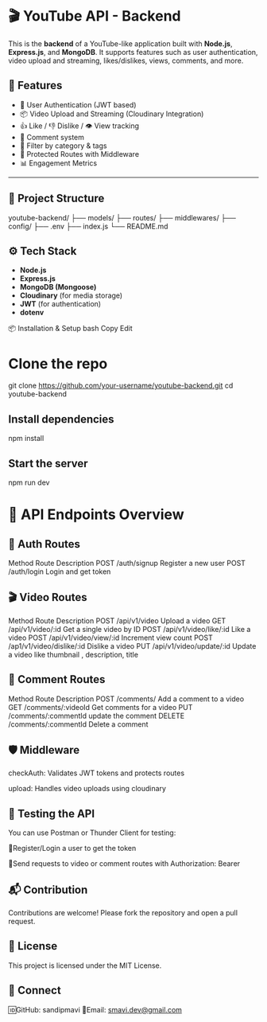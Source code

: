 # 🎬 YouTube API - Backend

This is the **backend** of a YouTube-like application built with **Node.js**, **Express.js**, and **MongoDB**. It supports features such as user authentication, video upload and streaming, likes/dislikes, views, comments, and more.
## 🚀 Features

- 🔐 User Authentication (JWT based)
- 📦 Video Upload and Streaming (Cloudinary Integration)
- 👍 Like / 👎 Dislike / 👁 View tracking
- 💬 Comment system
- 🔎 Filter by category & tags
- 🔐 Protected Routes with Middleware
- 📊 Engagement Metrics

---

## 📁 Project Structure
youtube-backend/
├── models/
├── routes/
├── middlewares/
├── config/
├── .env
├── index.js
└── README.md

## ⚙️ Tech Stack

- **Node.js**
- **Express.js**
- **MongoDB (Mongoose)**
- **Cloudinary** (for media storage)
- **JWT** (for authentication)
- **dotenv**


📦 Installation & Setup
bash
Copy
Edit
# Clone the repo
git clone https://github.com/your-username/youtube-backend.git
cd youtube-backend

## Install dependencies
npm install



## Start the server
npm run dev


# 📡  API Endpoints Overview
## 🔐 Auth Routes
Method	Route	Description
POST	/auth/signup	Register a new user
POST	/auth/login	Login and get token

## 🎬 Video Routes
Method	Route	Description
POST	/api/v1/video	Upload a video
GET	/api/v1/video/:id	Get a single video by ID
POST	/api/v1/video/like/:id	Like a video
POST	/api/v1/video/view/:id	Increment view count
POST /ap1/v1/video/dislike/:id Dislike  a video
PUT /api/v1/video/update/:id  Update a video like thumbnail , description, title


## 💬 Comment Routes
Method	Route	Description
POST	/comments/	Add a comment to a video
GET	/comments/:videoId	Get comments for a video
PUT /comments/:commentId  update the comment
DELETE /comments/:commentId  Delete a comment

## 🛡️ Middleware
checkAuth: Validates JWT tokens and protects routes

upload: Handles video uploads using cloudinary

## 🧪 Testing the API
You can use Postman or Thunder Client for testing:

📨Register/Login a user to get the token

📨Send requests to video or comment routes with Authorization: Bearer <token>

## 📬 Contribution
Contributions are welcome! Please fork the repository and open a pull request.

## 📄 License
This project is licensed under the MIT License.

## 🔗 Connect
🆔GitHub: sandipmavi
📧Email: smavi.dev@gmail.com
